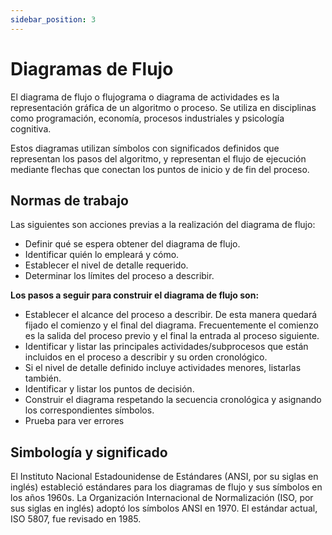 ```yaml
---
sidebar_position: 3
---
```

# Diagramas de Flujo
El diagrama de flujo o flujograma o diagrama de actividades es la representación gráfica de un algoritmo o proceso. Se utiliza en disciplinas como programación, economía, procesos industriales y psicología cognitiva.

Estos diagramas utilizan símbolos con significados definidos que representan los pasos del algoritmo, y representan el flujo de ejecución mediante flechas que conectan los puntos de inicio y de fin del proceso.

## Normas de trabajo
Las siguientes son acciones previas a la realización del diagrama de flujo:
- Definir qué se espera obtener del diagrama de flujo.
- Identificar quién lo empleará y cómo.
- Establecer el nivel de detalle requerido.
- Determinar los límites del proceso a describir.

**Los pasos a seguir para construir el diagrama de flujo son:**

- Establecer el alcance del proceso a describir. De esta manera quedará fijado el comienzo y el final del diagrama. Frecuentemente el comienzo es la salida del proceso previo y el final la entrada al proceso siguiente.
- Identificar y listar las principales actividades/subprocesos que están incluidos en el proceso a describir y su orden cronológico.
- Si el nivel de detalle definido incluye actividades menores, listarlas también.
- Identificar y listar los puntos de decisión.
- Construir el diagrama respetando la secuencia cronológica y asignando los correspondientes símbolos.
- Prueba para ver errores

## Simbología y significado
El Instituto Nacional Estadounidense de Estándares (ANSI, por su siglas en inglés) estableció estándares para los diagramas de flujo y sus símbolos en los años 1960s. ​La Organización Internacional de Normalización (ISO, por sus siglas en inglés) adoptó los símbolos ANSI en 1970. El estándar actual, ISO 5807, fue revisado en 1985.

